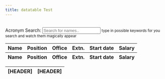 ```yaml
---
title: datatable Test
---
```


<table id="example" class="display" width="100%">
</table>

<div class="form-group col-sm-3">
	<label>Acronym Search:</label>
	<input type="text" id="myInput" onkeyup="myFunction()" placeholder="Search for names..">
	<small>type in possible keywords for you search and watch them magically appear</small>
</div>

<table id="example" class="display" cellspacing="0" width="100%">
	<thead>
		<tr>
			<th>Name</th>
			<th>Position</th>
			<th>Office</th>
			<th>Extn.</th>
			<th>Start date</th>
			<th>Salary</th>
		</tr>
	</thead>
	<tfoot>
		<tr>
			<th>Name</th>
			<th>Position</th>
			<th>Office</th>
			<th>Extn.</th>
			<th>Start date</th>
			<th>Salary</th>
		</tr>
	</tfoot>
</table>

<table id="myTable" class="table table-bordered table-striped table-hover table-responsive">
  <thead>
    <tr>
      <th> [HEADER] </th>
      <th> [HEADER] </th>
    </tr>
  </thead>
  <tbody>

  </tbody>
</table>


<script>
	$(document).ready(function() {
		$('#example').DataTable( {
			"ajax": {
				"url": "kaw-reference/master/assets/data/data.txt",
				"dataSrc": "demo"
			}
		} );
		$('#myTable').DataTable( {
			"ajax": {
				"url": "kaw-reference/master/assets/data/data.txt",
				"dataSrc": "accro"
			}
		} );
	} );
</script>

